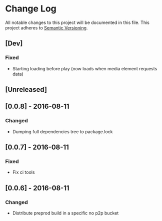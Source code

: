 # Change Log
All notable changes to this project will be documented in this file.
This project adheres to [Semantic Versioning](http://semver.org/).

## [Dev]

### Fixed

- Starting loading before play (now loads when media element requests data)

## [Unreleased]

## [0.0.8] - 2016-08-11
### Changed
- Dumping full dependencies tree to package.lock

## [0.0.7] - 2016-08-11
### Fixed
- Fix ci tools

## [0.0.6] - 2016-08-11
### Changed
- Distribute preprod build in a specific no p2p bucket

